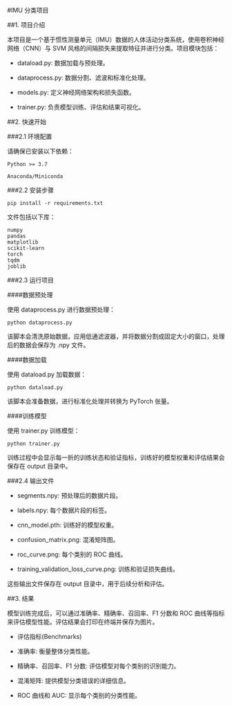 #IMU 分类项目

##1. 项目介绍

本项目是一个基于惯性测量单元（IMU）数据的人体活动分类系统，使用卷积神经网络（CNN）与 SVM 风格的间隔损失来提取特征并进行分类。项目模块包括：

* dataload.py: 数据加载与预处理。

* dataprocess.py: 数据分割、滤波和标准化处理。

* models.py: 定义神经网络架构和损失函数。

* trainer.py: 负责模型训练、评估和结果可视化。



##2. 快速开始

###2.1 环境配置

请确保已安装以下依赖：
```
Python >= 3.7

Anaconda/Miniconda
```

###2.2 安装步骤

```
pip install -r requirements.txt
```

文件包括以下库：
```
numpy
pandas
matplotlib
scikit-learn
torch
tqdm
joblib

```

###2.3 运行项目

####数据预处理

使用 dataprocess.py 进行数据预处理：
```
python dataprocess.py
```

该脚本会清洗原始数据，应用低通滤波器，并将数据分割成固定大小的窗口，处理后的数据会保存为 .npy 文件。

####数据加载

使用 dataload.py 加载数据：
```
python dataload.py
```
该脚本会准备数据，进行标准化处理并转换为 PyTorch 张量。

####训练模型

使用 trainer.py 训练模型：
```
python trainer.py
```
训练过程中会显示每一折的训练状态和验证指标，训练好的模型权重和评估结果会保存在 output 目录中。

###2.4 输出文件

* segments.npy: 预处理后的数据片段。

* labels.npy: 每个数据片段的标签。

* cnn_model.pth: 训练好的模型权重。

* confusion_matrix.png: 混淆矩阵图。

* roc_curve.png: 每个类别的 ROC 曲线。

* training_validation_loss_curve.png: 训练和验证损失曲线。

这些输出文件保存在 output 目录中，用于后续分析和评估。



##3. 结果

模型训练完成后，可以通过准确率、精确率、召回率、F1 分数和 ROC 曲线等指标来评估模型性能。评估结果会打印在终端并保存为图片。

* 评估指标(Benchmarks)

* 准确率: 衡量整体分类性能。

* 精确率、召回率、F1 分数: 评估模型对每个类别的识别能力。

* 混淆矩阵: 提供模型分类错误的详细信息。

* ROC 曲线和 AUC: 显示每个类别的分类性能。


